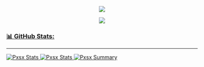<p align="center">
<a href="https://pxsx.de">
<img src="https://lanyard.cnrad.dev/api/971788346072399932"
</a>
</p>

<p align="center">
<a href="https://pxsx.de">
<img src="https://spotify-github-profile.vercel.app/api/view.svg?uid=pasirocketleague&cover_image=true&theme=default&show_offline=false&background_color=141321&interchange=true&bar_color=f5f5f5&bar_color_cover=true"
</a>
</p>


### 📊 GitHub Stats:
---
  
![Pxsx Stats](https://github-profile-summary-cards.vercel.app/api/cards/repos-per-language?username=pxsx&theme=2077)
![Pxsx Stats](https://github-profile-summary-cards.vercel.app/api/cards/most-commit-language?username=pxsx&theme=2077)
![Pxsx Summary](https://github-profile-summary-cards.vercel.app/api/cards/profile-details?username=pxsx&theme=2077)
